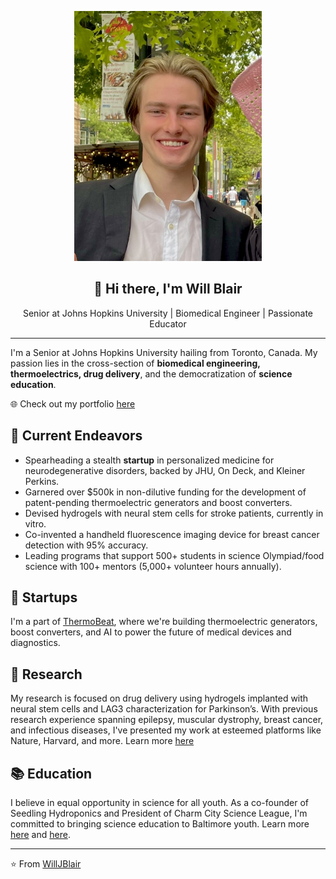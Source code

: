 <p align="center">
  <img src="https://github.com/willblair0708/willblair0708/blob/main/profile/profile.jpg" width="300">
  <h2 align="center">👋 Hi there, I'm Will Blair</h2>
  <p align="center">Senior at Johns Hopkins University | Biomedical Engineer | Passionate Educator</p>
</p>

---

I'm a Senior at Johns Hopkins University hailing from Toronto, Canada. My passion lies in the cross-section of **biomedical engineering, thermoelectrics, drug delivery**, and the democratization of **science education**.

🌐 Check out my portfolio [here](https://willjblair.com)

## 🚀 Current Endeavors
- Spearheading a stealth **startup** in personalized medicine for neurodegenerative disorders, backed by JHU, On Deck, and Kleiner Perkins.
- Garnered over $500k in non-dilutive funding for the development of patent-pending thermoelectric generators and boost converters.
- Devised hydrogels with neural stem cells for stroke patients, currently in vitro.
- Co-invented a handheld fluorescence imaging device for breast cancer detection with 95% accuracy.
- Leading programs that support 500+ students in science Olympiad/food science with 100+ mentors (5,000+ volunteer hours annually).

## 💼 Startups
I'm a part of [ThermoBeat](http://www.thermobeat.com), where we're building thermoelectric generators, boost converters, and AI to power the future of medical devices and diagnostics.

## 🧪 Research
My research is focused on drug delivery using hydrogels implanted with neural stem cells and LAG3 characterization for Parkinson’s. With previous research experience spanning epilepsy, muscular dystrophy, breast cancer, and infectious diseases, I've presented my work at esteemed platforms like Nature, Harvard, and more. Learn more [here](https://willjblair.com/portfolio)

## 📚 Education 
I believe in equal opportunity in science for all youth. As a co-founder of Seedling Hydroponics and President of Charm City Science League, I'm committed to bringing science education to Baltimore youth. Learn more [here](http://seedlinghydroponic.com) and [here](http://bit.ly/3InhW4u).

---

⭐️ From [WillJBlair](https://github.com/WillJBlair)
